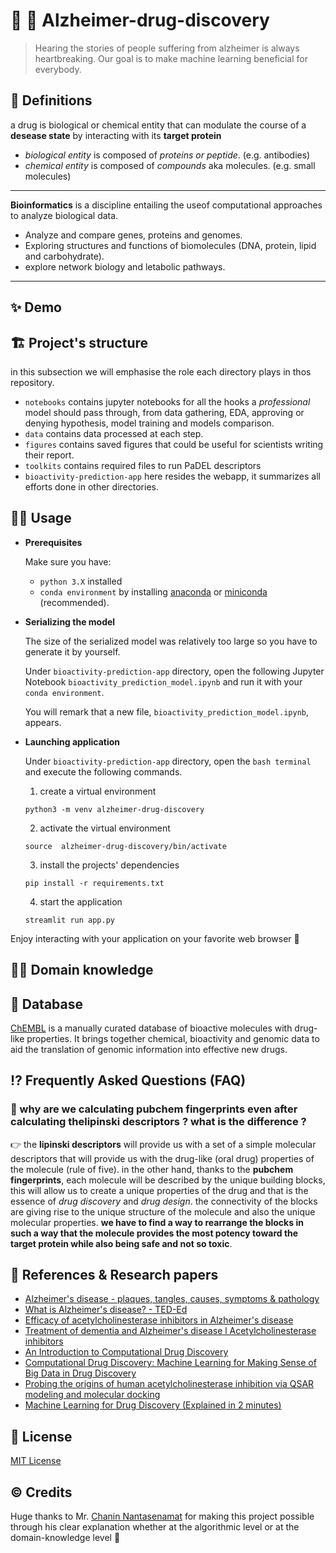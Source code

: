 # 🧬 🧪 Alzheimer-drug-discovery
> Hearing the stories of people suffering from alzheimer is always heartbreaking. Our goal is to make machine learning beneficial for everybody.
## 📜 Definitions

a drug is biological or chemical entity that can modulate the course of a **desease state** by interacting with its **target protein**

* *biological entity* is composed of *proteins or peptide*. (e.g. antibodies)
* *chemical entity* is composed of *compounds* aka molecules. (e.g. small molecules)
---
**Bioinformatics** is a discipline entailing the useof computational approaches to analyze biological data.
* Analyze and compare genes, proteins and genomes.
* Exploring structures and functions of biomolecules (DNA, protein, lipid and carbohydrate).
* explore network biology and letabolic pathways.
---

## ✨ Demo

## 🏗 Project's structure
in this subsection we will emphasise the role each directory plays in thos repository.
* `notebooks` contains jupyter notebooks for all the hooks a *professional* model should pass through, from data gathering, EDA, approving or denying hypothesis, model training and models comparison.
* `data` contains data processed at each step.
* `figures` contains saved figures that could be useful for scientists writing their report.
* `toolkits` contains required files to run PaDEL descriptors
* `bioactivity-prediction-app` here resides the webapp, it summarizes all efforts done in other directories.

## 🧑‍💻 Usage

* **Prerequisites**

    Make sure you have:
    * `python 3.X` installed
    * `conda environment` by installing [anaconda](https://www.anaconda.com/products/individual) or [miniconda](https://conda.io/miniconda.html) (recommended).

* **Serializing the model**

    The size of the serialized model was relatively too large so you have to generate it by yourself.
    
    Under `bioactivity-prediction-app` directory, open the following Jupyter Notebook `bioactivity_prediction_model.ipynb` and run it with your `conda environment`.
    
    You will remark that a new file, `bioactivity_prediction_model.ipynb`, appears.

* **Launching application**

    Under `bioactivity-prediction-app` directory, open the `bash terminal` and execute the following commands.

    1. create a virtual environment
    ``` 
    python3 -m venv alzheimer-drug-discovery
    ```

    2. activate the virtual environment
    ```
    source  alzheimer-drug-discovery/bin/activate 
    ```
    3. install the projects' dependencies
    ```
    pip install -r requirements.txt
    ```
    
    4. start the application
    ```
    streamlit run app.py
    ```
   
Enjoy interacting with your application on your favorite web browser 🎉

## 🧑‍🔬 Domain knowledge
## 🏦 Database
[ChEMBL](https://www.ebi.ac.uk/chembl/) is a manually curated database of bioactive molecules with drug-like properties. It brings together chemical, bioactivity and genomic data to aid the translation of genomic information into effective new drugs.
## ⁉️ Frequently Asked Questions (FAQ)
### **🙋 why are we calculating pubchem fingerprints even after calculating thelipinski descriptors ? what is the difference ?**
👉 the **lipinski descriptors** will provide us with a set of a simple molecular descriptors that will provide us with the drug-like (oral drug) properties of the molecule (rule of five). in the other hand, thanks to the **pubchem fingerprints**, each molecule will be described by the unique building blocks, this will allow us to create a unique properties of the drug and that is the essence of *drug discovery* and *drug design*. the connectivity of the blocks are giving rise to the unique structure of the molecule and also the unique molecular properties. **we have to find a way to rearrange the blocks in such a way that the molecule provides the most potency toward the target protein while also being safe and not so toxic**.
## 📑 References & Research papers
* [Alzheimer's disease - plaques, tangles, causes, symptoms & pathology](https://www.youtube.com/watch?v=v5gdH_Hydes)
* [What is Alzheimer's disease? - TED-Ed](https://www.youtube.com/watch?v=yJXTXN4xrI8)
* [Efficacy of acetylcholinesterase inhibitors in Alzheimer's disease](https://www.sciencedirect.com/science/article/pii/S0028390820304202)
* [Treatment of dementia and Alzheimer's disease l Acetylcholinesterase inhibitors](https://www.youtube.com/watch?v=yD4W-iAHfUo)
* [An Introduction to Computational Drug Discovery](https://www.youtube.com/watch?v=RL25hgfLd8Q)
* [Computational Drug Discovery: Machine Learning for Making Sense of Big Data in Drug Discovery](https://www.youtube.com/watch?v=uoVAd_zd-90)
* [Probing the origins of human acetylcholinesterase inhibition via QSAR modeling and molecular docking](https://peerj.com/articles/2322/)
* [Machine Learning for Drug Discovery (Explained in 2 minutes)](https://www.youtube.com/watch?v=xDMzOUUnNzw)
## 📝 License
[MIT License](./LICENSE)
## ©️ Credits

Huge thanks to Mr. [Chanin Nantasenamat](https://github.com/dataprofessor) for making this project possible through his clear explanation whether at the algorithmic level or at the domain-knowledge level 🙏
